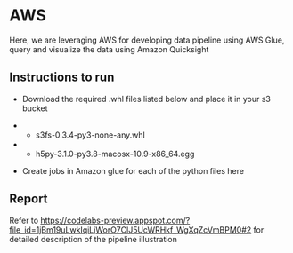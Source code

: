 # AWS
Here, we are leveraging AWS for developing data pipeline using AWS Glue, query and visualize the data using Amazon Quicksight

## Instructions to run 
* Download the required .whl files listed below and place it in your s3 bucket
*   * s3fs-0.3.4-py3-none-any.whl
*   * h5py-3.1.0-py3.8-macosx-10.9-x86_64.egg

* Create jobs in Amazon glue for each of the python files here


## Report
Refer to https://codelabs-preview.appspot.com/?file_id=1jBm19uLwkIqiLjWorO7ClJ5UcWRHkf_WgXqZcVmBPM0#2 for detailed description of the pipeline illustration
